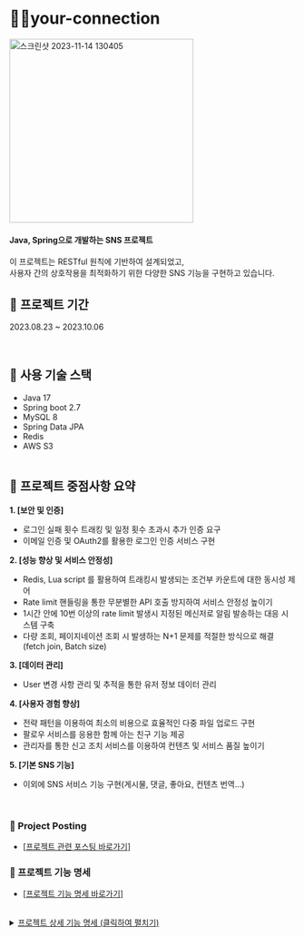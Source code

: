 # 🙋‍♂your-connection

<img width="324" alt="스크린샷 2023-11-14 130405" src="https://github.com/NinjaYoung98/your-connection/assets/124491136/c0878108-b63b-415a-89ed-6f2b66f0d414">

#### Java, Spring으로 개발하는 SNS 프로젝트 

이 프로젝트는 RESTful 원칙에 기반하여 설계되었고, </br>
사용자 간의 상호작용을 최적화하기 위한 다양한 SNS 기능을 구현하고 있습니다.
</br>


## 🎯 프로젝트 기간
 2023.08.23 ~ 2023.10.06
 
 </br>
 
## 🔧 사용 기술 스택
- Java 17
- Spring boot 2.7
- MySQL 8
- Spring Data JPA
- Redis
- AWS S3
<br></br>


## 🚀 프로젝트 중점사항 요약

**1. [보안 및 인증]**
- 로그인 실패 횟수 트래킹 및 일정 횟수 초과시 추가 인증 요구
- 이메일 인증 및 OAuth2를 활용한 로그인 인증 서비스 구현
  
**2. [성능 향상 및 서비스 안정성]**
- Redis, Lua script 를 활용하여 트래킹시 발생되는 조건부 카운트에 대한 동시성 제어
- Rate limit 핸들링을 통한 무분별한 API 호출 방지하여 서비스 안정성 높이기
- 1시간 안에 10번 이상의 rate limit 발생시 지정된 메신저로 알림 발송하는 대응 시스템 구축
- 다량 조회, 페이지네이션 조회 시 발생하는 N+1 문제를 적절한 방식으로 해결(fetch join, Batch size)
  
**3. [데이터 관리]**
- User 변경 사항 관리 및 추적을 통한 유저 정보 데이터 관리

**4. [사용자 경험 향상]**
- 전략 패턴을 이용하여 최소의 비용으로 효율적인 다중 파일 업로드 구현
- 팔로우 서비스를 응용한 함께 아는 친구 기능 제공
- 관리자를 통한 신고 조치 서비스를 이용하여 컨텐츠 및 서비스 품질 높이기
  
**5. [기본 SNS 기능]**
- 이외에 SNS 서비스 기능 구현(게시물, 댓글, 좋아요, 컨텐츠 번역...)

</br>

### 📃 Project Posting 
- <a href= "https://github.com/NinjaYoung98/your-connection/wiki/Projecting-Posting" target= "blank"> [프로젝트 관련 포스팅 바로가기]</a>

### 📃 프로젝트 기능 명세 
- <a href= "https://github.com/NinjaYoung98/your-connection/wiki/%ED%94%84%EB%A1%9C%EC%A0%9D%ED%8A%B8-%EA%B8%B0%EB%8A%A5-%EB%AA%85%EC%84%B8" target= "blank"> [프로젝트 기능 명세 바로가기]</a>

</br>
<details>
   <summary> <ins> 프로젝트 상세 기능 명세  (클릭하여 펼치기)</ins></summary><br>
 



## 📌 프로젝트 공통 사항

### docs (template)
- [[Commit template]](https://github.com/NinjaYoung98/your-connection/blob/main/docs/git_convention.txt)
- [[DB_convention]](https://github.com/NinjaYoung98/your-connection/blob/main/docs/db_convention)
- [[PR_template]](https://github.com/NinjaYoung98/your-connection/blob/main/.github/pull_request_template.md)
### Code Style
- [Google code Style 적용](https://google.github.io/styleguide/javaguide.html)
<br></br>
## 📑 깃 브랜치 전략
<img width="505" alt="스크린샷 2023-08-30 054216" src="https://github.com/NinjaYoung98/your-connection/assets/124491136/10a04678-aeff-454e-a322-6be2d2486556"> <br>
- 현재 프로젝트 규모를 고려하여 상대적으로 가벼운 GitHub-flow 정책을 도입하였습니다.<br>
- 요구사항에 대한 깃 이슈 번호를 할당받고 그에 맞는 feature 브랜치를 생성합니다.<br>
- GitHub에서 제공하는 칸반보드와 UI 도구인 Git Kraken으로 깃 이슈번호와 브랜치를 관리해 주었습니다.<br>
 - [[Github-flow Reference1]](https://build5nines.com/introduction-to-git-version-control-workflow/)
- [[Github-flow Reference2]](https://blog.hwahae.co.kr/all/tech/9507)<br>

   <strong>[Git Kraken]</strong><br>
  <img width="685" alt="스크린샷 2023-08-30 045044" src="https://github.com/NinjaYoung98/your-connection/assets/124491136/8a20c18d-0ce6-4253-8426-91429842b77b"> <br>
   <strong>[project board]</strong><br>
  <br>
  <img width="865" alt="스크린샷 2023-08-30 045225" src="https://github.com/NinjaYoung98/your-connection/assets/124491136/10d6e02f-e3bd-481f-b5a2-1d84b6564869">



     
    
